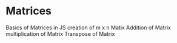 # Matrices
Basics of Matrices in JS
creation of m x n Matix
Addition of Matrix 
multiplication of Matrix
Transpose of Matrix
